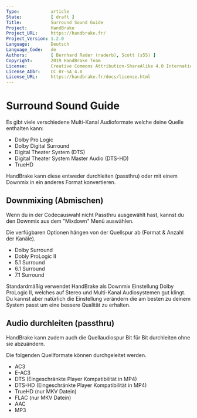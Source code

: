 ```yaml
---
Type:            article
State:           [ draft ]
Title:           Surround Sound Guide
Project:         HandBrake
Project_URL:     https://handbrake.fr/
Project_Version: 1.2.0
Language:        Deutsch
Language_Code:   de
Authors:         [ Bernhard Rader (raderb), Scott (s55) ]
Copyright:       2019 HandBrake Team
License:         Creative Commons Attribution-ShareAlike 4.0 International
License_Abbr:    CC BY-SA 4.0
License_URL:     https://handbrake.fr/docs/license.html
---
```


Surround Sound Guide
=============================

Es gibt viele verschiedene Multi-Kanal Audioformate welche deine Quelle enthalten kann:

- Dolby Pro Logic
- Dolby Digital Surround
- Digital Theater System (DTS)
- Digital Theater System Master Audio (DTS-HD)
- TrueHD

HandBrake kann diese entweder durchleiten (passthru) oder mit einem Downmix in ein anderes Format konvertieren.

## Downmixing (Abmischen)

Wenn du in der Codecauswahl nicht Passthru ausgewählt hast, kannst du den Downmix aus dem "Mixdown" Menü auswählen.

Die verfügbaren Optionen hängen von der Quellspur ab (Format & Anzahl der Kanäle).

- Dolby Surround
- Dobly ProLogic II
- 5.1 Surround
- 6.1 Surround
- 7.1 Surround

Standardmäßig verwendet HandBrake als Downmix Einstellung Dolby ProLogic II, welches auf Stereo und Multi-Kanal Audiosystemen gut klingt. Du kannst aber natürlich die Einstellung verändern die am besten zu deinem System passt um eine bessere Qualität zu erhalten.

## Audio durchleiten (passthru)

HandBrake kann zudem auch die Quellaudiospur Bit für Bit durchleiten ohne sie abzuändern.

Die folgenden Quellformate können durchgeleitet werden.

- AC3
- E-AC3
- DTS    (Eingeschränkte Player Kompatibilität in MP4)
- DTS-HD (Eingeschränkte Player Kompatibilität in MP4)
- TrueHD (nur MKV Datein)
- FLAC   (nur MKV Datein)
- AAC
- MP3
